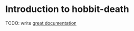 # Introduction to hobbit-death

TODO: write [great documentation](http://jacobian.org/writing/what-to-write/)
